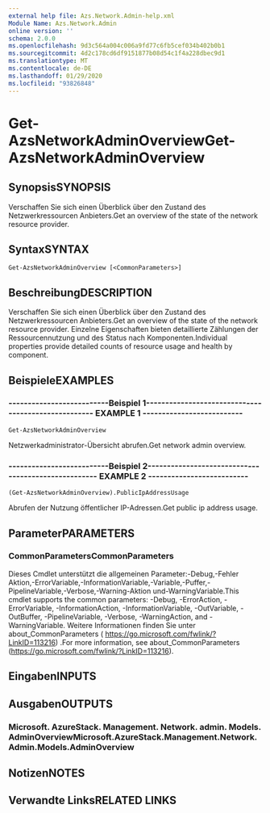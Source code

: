 ```yaml
---
external help file: Azs.Network.Admin-help.xml
Module Name: Azs.Network.Admin
online version: ''
schema: 2.0.0
ms.openlocfilehash: 9d3c564a004c006a9fd77c6fb5cef034b402b0b1
ms.sourcegitcommit: 4d2c178cd6df9151877b08d54c1f4a228dbec9d1
ms.translationtype: MT
ms.contentlocale: de-DE
ms.lasthandoff: 01/29/2020
ms.locfileid: "93826848"
---
```

# <span data-ttu-id="acdb6-101">Get-AzsNetworkAdminOverview</span><span class="sxs-lookup"><span data-stu-id="acdb6-101">Get-AzsNetworkAdminOverview</span></span>

## <span data-ttu-id="acdb6-102">Synopsis</span><span class="sxs-lookup"><span data-stu-id="acdb6-102">SYNOPSIS</span></span>
<span data-ttu-id="acdb6-103">Verschaffen Sie sich einen Überblick über den Zustand des Netzwerkressourcen Anbieters.</span><span class="sxs-lookup"><span data-stu-id="acdb6-103">Get an overview of the state of the network resource provider.</span></span>

## <span data-ttu-id="acdb6-104">Syntax</span><span class="sxs-lookup"><span data-stu-id="acdb6-104">SYNTAX</span></span>

```
Get-AzsNetworkAdminOverview [<CommonParameters>]
```

## <span data-ttu-id="acdb6-105">Beschreibung</span><span class="sxs-lookup"><span data-stu-id="acdb6-105">DESCRIPTION</span></span>
<span data-ttu-id="acdb6-106">Verschaffen Sie sich einen Überblick über den Zustand des Netzwerkressourcen Anbieters.</span><span class="sxs-lookup"><span data-stu-id="acdb6-106">Get an overview of the state of the network resource provider.</span></span> <span data-ttu-id="acdb6-107">Einzelne Eigenschaften bieten detaillierte Zählungen der Ressourcennutzung und des Status nach Komponenten.</span><span class="sxs-lookup"><span data-stu-id="acdb6-107">Individual properties provide detailed counts of resource usage and health by component.</span></span>

## <span data-ttu-id="acdb6-108">Beispiele</span><span class="sxs-lookup"><span data-stu-id="acdb6-108">EXAMPLES</span></span>

### <span data-ttu-id="acdb6-109">--------------------------Beispiel 1--------------------------</span><span class="sxs-lookup"><span data-stu-id="acdb6-109">-------------------------- EXAMPLE 1 --------------------------</span></span>
```
Get-AzsNetworkAdminOverview
```

<span data-ttu-id="acdb6-110">Netzwerkadministrator-Übersicht abrufen.</span><span class="sxs-lookup"><span data-stu-id="acdb6-110">Get network admin overview.</span></span>

### <span data-ttu-id="acdb6-111">--------------------------Beispiel 2--------------------------</span><span class="sxs-lookup"><span data-stu-id="acdb6-111">-------------------------- EXAMPLE 2 --------------------------</span></span>
```
(Get-AzsNetworkAdminOverview).PublicIpAddressUsage
```

<span data-ttu-id="acdb6-112">Abrufen der Nutzung öffentlicher IP-Adressen.</span><span class="sxs-lookup"><span data-stu-id="acdb6-112">Get public ip address usage.</span></span>

## <span data-ttu-id="acdb6-113">Parameter</span><span class="sxs-lookup"><span data-stu-id="acdb6-113">PARAMETERS</span></span>

### <span data-ttu-id="acdb6-114">CommonParameters</span><span class="sxs-lookup"><span data-stu-id="acdb6-114">CommonParameters</span></span>
<span data-ttu-id="acdb6-115">Dieses Cmdlet unterstützt die allgemeinen Parameter:-Debug,-Fehler Aktion,-ErrorVariable,-InformationVariable,-Variable,-Puffer,-PipelineVariable,-Verbose,-Warning-Aktion und-WarningVariable.</span><span class="sxs-lookup"><span data-stu-id="acdb6-115">This cmdlet supports the common parameters: -Debug, -ErrorAction, -ErrorVariable, -InformationAction, -InformationVariable, -OutVariable, -OutBuffer, -PipelineVariable, -Verbose, -WarningAction, and -WarningVariable.</span></span> <span data-ttu-id="acdb6-116">Weitere Informationen finden Sie unter about_CommonParameters ( https://go.microsoft.com/fwlink/?LinkID=113216) .</span><span class="sxs-lookup"><span data-stu-id="acdb6-116">For more information, see about_CommonParameters (https://go.microsoft.com/fwlink/?LinkID=113216).</span></span>

## <span data-ttu-id="acdb6-117">Eingaben</span><span class="sxs-lookup"><span data-stu-id="acdb6-117">INPUTS</span></span>

## <span data-ttu-id="acdb6-118">Ausgaben</span><span class="sxs-lookup"><span data-stu-id="acdb6-118">OUTPUTS</span></span>

### <span data-ttu-id="acdb6-119">Microsoft. AzureStack. Management. Network. admin. Models. AdminOverview</span><span class="sxs-lookup"><span data-stu-id="acdb6-119">Microsoft.AzureStack.Management.Network.Admin.Models.AdminOverview</span></span>

## <span data-ttu-id="acdb6-120">Notizen</span><span class="sxs-lookup"><span data-stu-id="acdb6-120">NOTES</span></span>

## <span data-ttu-id="acdb6-121">Verwandte Links</span><span class="sxs-lookup"><span data-stu-id="acdb6-121">RELATED LINKS</span></span>

